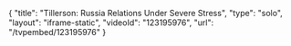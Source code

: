 {
    "title": "Tillerson: Russia Relations Under Severe Stress",
    "type": "solo",
    "layout": "iframe-static",
    "videoId": "123195976",
    "url": "\/tvpembed\/123195976"
}